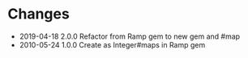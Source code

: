 # Changes

* 2019-04-18 2.0.0 Refactor from Ramp gem to new gem and #map
* 2010-05-24 1.0.0 Create as Integer#maps in Ramp gem
